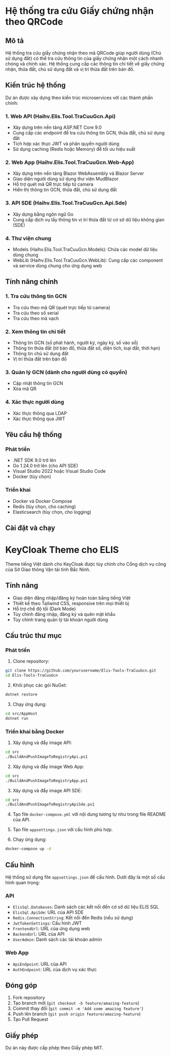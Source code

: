 # Hệ thống tra cứu Giấy chứng nhận theo QRCode

## Mô tả
Hệ thống tra cứu giấy chứng nhận theo mã QRCode giúp người dùng (Chủ sử dụng đất) có thể tra cứu thông tin của giấy chứng nhận một cách nhanh chóng và chính xác. Hệ thống cung cấp các thông tin chi tiết về giấy chứng nhận, thửa đất, chủ sử dụng đất và vị trí thửa đất trên bản đồ.

## Kiến trúc hệ thống

Dự án được xây dựng theo kiến trúc microservices với các thành phần chính:

### 1. Web API (Haihv.Elis.Tool.TraCuuGcn.Api)
- Xây dựng trên nền tảng ASP.NET Core 9.0
- Cung cấp các endpoint để tra cứu thông tin GCN, thửa đất, chủ sử dụng đất
- Tích hợp xác thực JWT và phân quyền người dùng
- Sử dụng caching (Redis hoặc Memory) để tối ưu hiệu suất

### 2. Web App (Haihv.Elis.Tool.TraCuuGcn.Web-App)
- Xây dựng trên nền tảng Blazor WebAssembly và Blazor Server
- Giao diện người dùng sử dụng thư viện MudBlazor
- Hỗ trợ quét mã QR trực tiếp từ camera
- Hiển thị thông tin GCN, thửa đất, chủ sử dụng đất

### 3. API SDE (Haihv.Elis.Tool.TraCuuGcn.Api.Sde)
- Xây dựng bằng ngôn ngữ Go
- Cung cấp dịch vụ lấy thông tin vị trí thửa đất từ cơ sở dữ liệu không gian (SDE)

### 4. Thư viện chung
- Models (Haihv.Elis.Tool.TraCuuGcn.Models): Chứa các model dữ liệu dùng chung
- WebLib (Haihv.Elis.Tool.TraCuuGcn.WebLib): Cung cấp các component và service dùng chung cho ứng dụng web

## Tính năng chính

### 1. Tra cứu thông tin GCN
- Tra cứu theo mã QR (quét trực tiếp từ camera)
- Tra cứu theo số serial
- Tra cứu theo mã vạch

### 2. Xem thông tin chi tiết
- Thông tin GCN (số phát hành, người ký, ngày ký, số vào sổ)
- Thông tin thửa đất (tờ bản đồ, thửa đất số, diện tích, loại đất, thời hạn)
- Thông tin chủ sử dụng đất
- Vị trí thửa đất trên bản đồ

### 3. Quản lý GCN (dành cho người dùng có quyền)
- Cập nhật thông tin GCN
- Xóa mã QR

### 4. Xác thực người dùng
- Xác thực thông qua LDAP
- Xác thực thông qua JWT

## Yêu cầu hệ thống

### Phát triển
- .NET SDK 9.0 trở lên
- Go 1.24.0 trở lên (cho API SDE)
- Visual Studio 2022 hoặc Visual Studio Code
- Docker (tùy chọn)

### Triển khai
- Docker và Docker Compose
- Redis (tùy chọn, cho caching)
- Elasticsearch (tùy chọn, cho logging)

## Cài đặt và chạy
# KeyCloak Theme cho ELIS

Theme tiếng Việt dành cho KeyCloak được tùy chỉnh cho Cổng dịch vụ công của Sở Giao thông Vận tải tỉnh Bắc Ninh.

## Tính năng

- Giao diện đăng nhập/đăng ký hoàn toàn bằng tiếng Việt
- Thiết kế theo Tailwind CSS, responsive trên mọi thiết bị
- Hỗ trợ chế độ tối (Dark Mode)
- Tùy chỉnh đăng nhập, đăng ký và quên mật khẩu
- Tùy chỉnh trang quản lý tài khoản người dùng

## Cấu trúc thư mục
### Phát triển

1. Clone repository:
```bash
git clone https://github.com/yourusername/Elis-Tools-TraCuuGcn.git
cd Elis-Tools-TraCuuGcn
```

2. Khôi phục các gói NuGet:
```bash
dotnet restore
```

3. Chạy ứng dụng:
```bash
cd src/AppHost
dotnet run
```

### Triển khai bằng Docker

1. Xây dựng và đẩy image API:
```bash
cd src
./BuildAndPushImageToRegistryApi.ps1
```

2. Xây dựng và đẩy image Web App:
```bash
cd src
./BuildAndPushImageToRegistryApp.ps1
```

3. Xây dựng và đẩy image API SDE:
```bash
cd src
./BuildAndPushImageToRegistryApiSde.ps1
```

4. Tạo file `docker-compose.yml` với nội dung tương tự như trong file README của API.

5. Tạo file `appsettings.json` với cấu hình phù hợp.

6. Chạy ứng dụng:
```bash
docker-compose up -d
```

## Cấu hình

Hệ thống sử dụng file `appsettings.json` để cấu hình. Dưới đây là một số cấu hình quan trọng:

### API
- `ElisSql.Databases`: Danh sách các kết nối đến cơ sở dữ liệu ELIS SQL
- `ElisSql.ApiSde`: URL của API SDE
- `Redis.ConnectionString`: Kết nối đến Redis (nếu sử dụng)
- `JwtTokenSettings`: Cấu hình JWT
- `FrontendUrl`: URL của ứng dụng web
- `BackendUrl`: URL của API
- `UserAdmin`: Danh sách các tài khoản admin

### Web App
- `ApiEndpoint`: URL của API
- `AuthEndpoint`: URL của dịch vụ xác thực

## Đóng góp

1. Fork repository
2. Tạo branch mới (`git checkout -b feature/amazing-feature`)
3. Commit thay đổi (`git commit -m 'Add some amazing feature'`)
4. Push lên branch (`git push origin feature/amazing-feature`)
5. Tạo Pull Request

## Giấy phép

Dự án này được cấp phép theo Giấy phép MIT.
